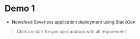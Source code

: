 #  Demo 1 

- Newsfeed Severless application deployment using StackGen 

> Click on start to spin up standbox with all requirement 


